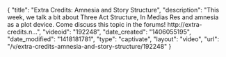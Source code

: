 {
    "title": "Extra Credits: Amnesia and Story Structure",
    "description": "This week, we talk a bit about Three Act Structure, In Medias Res and amnesia as a plot device. Come discuss this topic in the forums! http:\/\/extra-credits.n...",
    "videoid": "192248",
    "date_created": "1406055195",
    "date_modified": "1418181781",
    "type": "captivate",
    "layout": "video",
    "url": "\/v\/extra-credits-amnesia-and-story-structure\/192248"
}